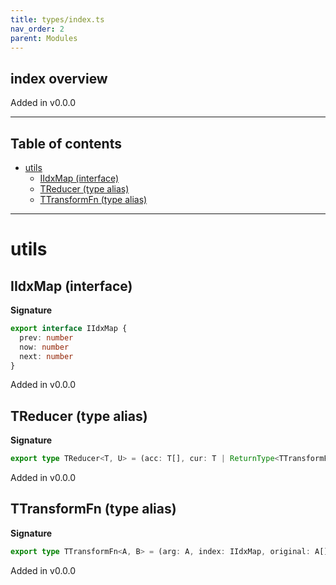```yaml
---
title: types/index.ts
nav_order: 2
parent: Modules
---
```


## index overview

Added in v0.0.0

---

<h2 class="text-delta">Table of contents</h2>

- [utils](#utils)
  - [IIdxMap (interface)](#iidxmap-interface)
  - [TReducer (type alias)](#treducer-type-alias)
  - [TTransformFn (type alias)](#ttransformfn-type-alias)

---

# utils

## IIdxMap (interface)

**Signature**

```ts
export interface IIdxMap {
  prev: number
  now: number
  next: number
}
```

Added in v0.0.0

## TReducer (type alias)

**Signature**

```ts
export type TReducer<T, U> = (acc: T[], cur: T | ReturnType<TTransformFn<T, U>>, indexMap: IIdxMap, array: T[]) => U[]
```

Added in v0.0.0

## TTransformFn (type alias)

**Signature**

```ts
export type TTransformFn<A, B> = (arg: A, index: IIdxMap, original: A[]) => B
```

Added in v0.0.0
